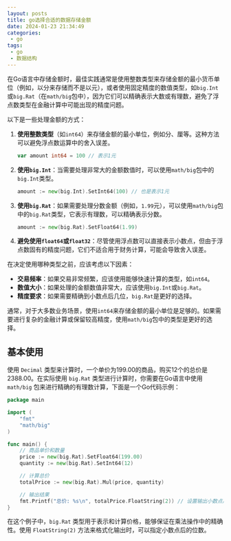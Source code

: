 ```yaml
---
layout: posts
title: go选择合适的数据存储金额
date: 2024-01-23 21:34:49
categories:
 - go
tags:
 - go
 - 数据结构
---
```


在Go语言中存储金额时，最佳实践通常是使用整数类型来存储金额的最小货币单位（例如，以分来存储而不是以元），或者使用固定精度的数值类型，如`big.Int`或`big.Rat`（在`math/big`包中），因为它们可以精确表示大数或有理数，避免了浮点数类型在金融计算中可能出现的精度问题。

以下是一些处理金额的方式：

1. **使用整数类型**（如`int64`）来存储金额的最小单位，例如分、厘等。这种方法可以避免浮点数运算中的舍入误差。
   
   ```go
   var amount int64 = 100 // 表示1元
   ```
<!-- more -->

2. **使用`big.Int`**：当需要处理非常大的金额数值时，可以使用`math/big`包中的`big.Int`类型。

   ```go
   amount := new(big.Int).SetInt64(100) // 也是表示1元
   ```

3. **使用`big.Rat`**：如果需要处理分数金额（例如，`1.99`元），可以使用`math/big`包中的`big.Rat`类型，它表示有理数，可以精确表示分数。

   ```go
   amount := new(big.Rat).SetFloat64(1.99)
   ```

4. **避免使用`float64`或`float32`**：尽管使用浮点数可以直接表示小数点，但由于浮点数固有的精度问题，它们不适合用于财务计算，可能会导致舍入误差。

在决定使用哪种类型之前，应该考虑以下因素：

- **交易频率**：如果交易非常频繁，应该使用能够快速计算的类型，如`int64`。
- **数值大小**：如果处理的金额数值非常大，应该使用`big.Int`或`big.Rat`。
- **精度要求**：如果需要精确到小数点后几位，`big.Rat`是更好的选择。

通常，对于大多数业务场景，使用`int64`来存储金额的最小单位是足够的。如果需要进行复杂的金融计算或保留较高精度，使用`math/big`包中的类型是更好的选择。

## 基本使用

使用 `Decimal` 类型来计算时，一个单价为199.00的商品，购买12个的总价是2388.00。在实际使用 `big.Rat` 类型进行计算时，你需要在Go语言中使用 `math/big` 包来进行精确的有理数计算，下面是一个Go代码示例：

```go
package main

import (
	"fmt"
	"math/big"
)

func main() {
	// 商品单价和数量
	price := new(big.Rat).SetFloat64(199.00)
	quantity := new(big.Rat).SetInt64(12)

	// 计算总价
	totalPrice := new(big.Rat).Mul(price, quantity)

	// 输出结果
	fmt.Printf("总价: %s\n", totalPrice.FloatString(2)) // 设置输出小数点后两位
}
```

在这个例子中，`big.Rat` 类型用于表示和计算价格，能够保证在乘法操作中的精确性。使用 `FloatString(2)` 方法来格式化输出时，可以指定小数点后的位数。